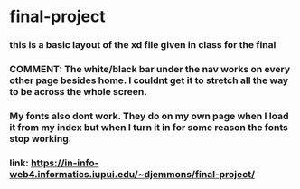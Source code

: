 # final-project

### this is a basic layout of the xd file given in class for the final
 
### COMMENT: The white/black bar under the nav works on every other page besides home. I couldnt get it to stretch all the way to be across the whole screen.
 
### My fonts also dont work. They do on my own page when I load it from my index but when I turn it in for some reason the fonts stop working.

### link:  https://in-info-web4.informatics.iupui.edu/~djemmons/final-project/  

